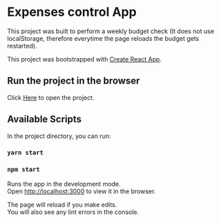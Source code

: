 # Expenses control App

This project was built to perform a weekly budget check (It does not use localStorage, therefore everytime the page reloads the budget gets restarted).

This project was bootstrapped with [Create React App](https://github.com/facebook/create-react-app).

## Run the project in the browser

Click [Here](https://jribero-gasto-semanal.netlify.app/) to open the project.

## Available Scripts

In the project directory, you can run:

### `yarn start`
### `npm start`

Runs the app in the development mode.\
Open [http://localhost:3000](http://localhost:3000) to view it in the browser.

The page will reload if you make edits.\
You will also see any lint errors in the console.


